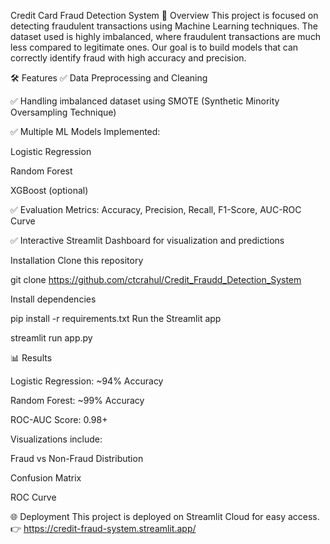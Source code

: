 Credit Card Fraud Detection System
📌 Overview
This project is focused on detecting fraudulent transactions using Machine Learning techniques.
The dataset used is highly imbalanced, where fraudulent transactions are much less compared to legitimate ones.
Our goal is to build models that can correctly identify fraud with high accuracy and precision.

🛠 Features
✅ Data Preprocessing and Cleaning

✅ Handling imbalanced dataset using SMOTE (Synthetic Minority Oversampling Technique)

✅ Multiple ML Models Implemented:

Logistic Regression

Random Forest

XGBoost (optional)

✅ Evaluation Metrics: Accuracy, Precision, Recall, F1-Score, AUC-ROC Curve

✅ Interactive Streamlit Dashboard for visualization and predictions


Installation
Clone this repository

git clone https://github.com/ctcrahul/Credit_Fraudd_Detection_System



Install dependencies


pip install -r requirements.txt
Run the Streamlit app


streamlit run app.py


📊 Results

Logistic Regression: ~94% Accuracy

Random Forest: ~99% Accuracy

ROC-AUC Score: 0.98+

Visualizations include:

Fraud vs Non-Fraud Distribution

Confusion Matrix

ROC Curve

🌐 Deployment
This project is deployed on Streamlit Cloud for easy access.
👉 https://credit-fraud-system.streamlit.app/

